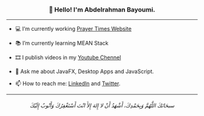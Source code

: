 <h3 align="center">👋 Hello! I'm Abdelrahman Bayoumi.</h3>

---

- 💻 I’m currently working [Prayer Times Website](https://prayer-times-bayoumi.herokuapp.com/)

- 📚 I’m currently learning MEAN Stack

- 🎞️ I publish videos in my [Youtube Chennel](https://www.youtube.com/channel/UCuj-PqkIKq8of9bDM5B2JpA)

- 💬 Ask me about JavaFX, Desktop Apps and JavaScript.

- 📫 How to reach me:  <a href="https://www.linkedin.com/in/abdelrahman-bayoumi/">LinkedIn</a> and <a href="https://twitter.com/Abdelrahman_B1">Twitter</a>.


---
<h6 align="center">سبحَانَكَ اللَّهُمَّ وَبِحَمْدِكَ، أَشْهَدُ أَنْ لا إِلهَ إِلأَ انْتَ أَسْتَغْفِرُكَ وَأَتْوبُ إِلَيْكَ</h6>

